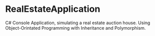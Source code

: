 # RealEstateApplication
C# Console Application, simulating a real estate auction house.
Using Object-Orintated Programming with Inheritance and Polymorphism.
